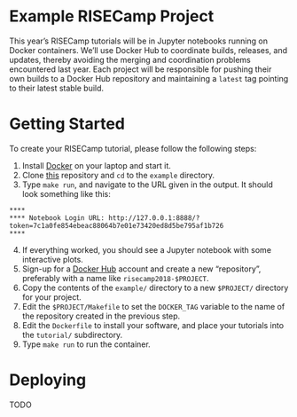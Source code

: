 # Example RISECamp Project

This year’s RISECamp tutorials will be in Jupyter notebooks running on
Docker containers. We’ll use Docker Hub to coordinate builds, releases,
and updates, thereby avoiding the merging and coordination problems
encountered last year. Each project will be responsible for pushing
their own builds to a Docker Hub repository and maintaining a `latest`
tag pointing to their latest stable build.

# Getting Started

To create your RISECamp tutorial, please follow the following steps:

1.  Install [Docker](https://www.docker.com/get-started) on your laptop
    and start it.
2.  Clone [this](https://github.com/ucbrise/risecamp) repository and
    `cd` to the `example` directory.
3.  Type `make run`, and navigate to the URL given in the output. It
    should look something like this:

<!-- -->

    ****
    **** Notebook Login URL: http://127.0.0.1:8888/?token=7c1a0fe854ebeac88064b7e01e73420ed8d5be795af1b726
    ****

4.  If everything worked, you should see a Jupyter notebook with some
    interactive plots.
5.  Sign-up for a [Docker Hub](https://hub.docker.com) account and
    create a new “repository”, preferably with a name like
    `risecamp2018-$PROJECT`.
6.  Copy the contents of the `example/` directory to a new `$PROJECT/`
    directory for your project.
7.  Edit the `$PROJECT/Makefile` to set the `DOCKER_TAG` variable to the
    name of the repository created in the previous step.
8.  Edit the `Dockerfile` to install your software, and place your
    tutorials into the `tutorial/` subdirectory.
9.  Type `make run` to run the container.

# Deploying

TODO

